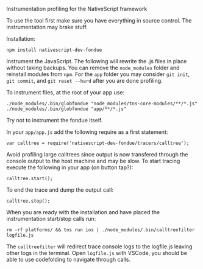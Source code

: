 Instrumentation profiling for the NativeScript framework

To use the tool first make sure you have everything in source control.
The instrumentation may brake stuff.

Installation:
```
npm install nativescript-dev-fondue
```

Instrument the JavaScript. The following will rewrite the .js files in place without taking backups.
You can remove the `node_modules` folder and reinstall modules from `npm`.
For the `app` folder you may consider `git init`, `git commit`,
and `git reset --hard` after you are done profiling.

To instrument files, at the root of your app use:
```
./node_modules/.bin/globfondue "node_modules/tns-core-modules/**/*.js"
./node_modules/.bin/globfondue "app/**/*.js"
```
Try not to instrument the fondue itself.

In your `app/app.js` add the following require as a first statement:
```
var calltree = require('nativescript-dev-fondue/tracers/calltree');
```

Avoid profiling large calltrees since output is now transfered through the
console output to the host machine and may be slow. To start tracing execute the following in your app (on button tap?):
```
calltree.start();
```
To end the trace and dump the output call:
```
calltree.stop();
```

When you are ready with the installation and have placed the instrumentation start/stop calls run:
```
rm -rf platforms/ && tns run ios | ./node_modules/.bin/calltreefilter logfile.js
```
The `calltreefilter` will redirect trace console logs to the logfile.js leaving other logs in the terminal.
Open `logfile.js` with VSCode, you should be able to use codefolding to navigate through calls.
